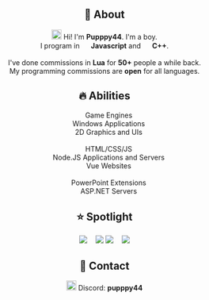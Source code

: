 <h2 align="center">👋 About</h2>
<p align="center"><img width="20px" src="https://emoji.gg/assets/emoji/2112_wave_animated.gif"> Hi! I'm <b>Pupppy44</b>. I'm a boy. <br>I program in <img src="https://cdn.icon-icons.com/icons2/2108/PNG/512/javascript_icon_130900.png" width="15px"> <b>Javascript</b> and <img src="https://upload.wikimedia.org/wikipedia/commons/thumb/1/18/ISO_C%2B%2B_Logo.svg/1822px-ISO_C%2B%2B_Logo.svg.png" width="15px"> <b>C++</b>.<br><br>I've done commissions in <b>Lua</b> for  <b>50+</b> people a while back.<br>My programming commissions are <b>open</b> for all languages.
<h2 align="center">🔥 Abilities</h2>
<p align="center">
<img src="https://upload.wikimedia.org/wikipedia/commons/thumb/1/18/ISO_C%2B%2B_Logo.svg/1822px-ISO_C%2B%2B_Logo.svg.png" width="13px"> Game Engines 
<br>
<img src="https://upload.wikimedia.org/wikipedia/commons/thumb/1/18/ISO_C%2B%2B_Logo.svg/1822px-ISO_C%2B%2B_Logo.svg.png" width="13px"> Windows Applications
<br>
<img src="https://upload.wikimedia.org/wikipedia/commons/thumb/1/18/ISO_C%2B%2B_Logo.svg/1822px-ISO_C%2B%2B_Logo.svg.png" width="13px"> 2D Graphics and UIs
<br>
<br>
<img src="https://cdn.icon-icons.com/icons2/2108/PNG/512/javascript_icon_130900.png" width="13px"> HTML/CSS/JS
<br>
<img src="https://static-00.iconduck.com/assets.00/node-js-icon-1817x2048-g8tzf91e.png" width="13px"> Node.JS Applications and Servers
<br>
<img src="https://upload.wikimedia.org/wikipedia/commons/thumb/9/95/Vue.js_Logo_2.svg/1184px-Vue.js_Logo_2.svg.png" width="13px"> Vue Websites
<br>
<br>
<img src="https://static-00.iconduck.com/assets.00/c-sharp-c-icon-1822x2048-wuf3ijab.png" width="13px"> PowerPoint Extensions
<br>
<img src="https://static-00.iconduck.com/assets.00/c-sharp-c-icon-1822x2048-wuf3ijab.png" width="13px"> ASP.NET Servers
</p>
<h2 align="center">⭐ Spotlight</h2>
<div align="center">
<a href="https://github.com/pupppy44/geo"><img src="https://github-readme-stats.vercel.app/api/pin/?username=pupppy44&repo=geo&theme=chartreuse-dark"></a>
 
<a href="https://github.com/pupppy44/bob"><img src="https://github-readme-stats.vercel.app/api/pin/?username=pupppy44&repo=bob&theme=chartreuse-dark"></a>
<a href="https://github.com/pupppy44/pascal"><img src="https://github-readme-stats.vercel.app/api/pin/?username=pupppy44&repo=pascal&theme=chartreuse-dark"></a>
   
<a href="https://github.com/pupppy44/rover"><img src="https://github-readme-stats.vercel.app/api/pin/?username=pupppy44&repo=rover&theme=chartreuse-dark"></a>
</div>
<h2 align="center">📱 Contact</h2>
<p align="center">
<img src="https://assets-global.website-files.com/6257adef93867e50d84d30e2/636e0a6a49cf127bf92de1e2_icon_clyde_blurple_RGB.png" width="20px"> Discord: <b>pupppy44</label></b>
